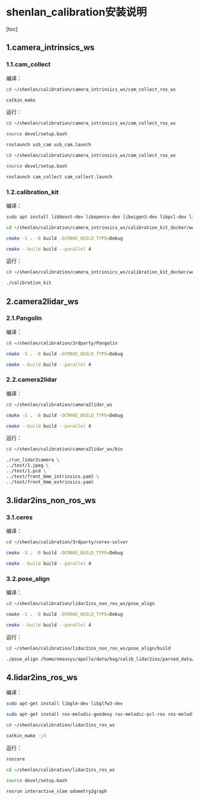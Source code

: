 # shenlan_calibration安装说明

[toc]



## 1.camera_intrinsics_ws

### 1.1.cam_collect

编译：

```sh
cd ~/shenlan/calibration/camera_intrinsics_ws/cam_collect_ros_ws

catkin_make
```



运行：

```sh
cd ~/shenlan/calibration/camera_intrinsics_ws/cam_collect_ros_ws   

source devel/setup.bash

roslaunch usb_cam usb_cam.launch

cd ~/shenlan/calibration/camera_intrinsics_ws/cam_collect_ros_ws   

source devel/setup.bash

roslaunch cam_collect cam_collect.launch
```



### 1.2.calibration_kit

编译：

```sh
sudo apt install libboost-dev libopencv-dev libeigen3-dev libpcl-dev libceres-dev libyaml-cpp-dev

cd ~/shenlan/calibration/camera_intrinsics_ws/calibration_kit_docker/workspace/calibration_kit

cmake -S . -B build -DCMAKE_BUILD_TYPE=Debug

cmake --build build --parallel 4
```



运行：

```sh
cd ~/shenlan/calibration/camera_intrinsics_ws/calibration_kit_docker/workspace/calibration_kit/build

./calibration_kit
```



## 2.camera2lidar_ws

### 2.1.Pangolin

编译：

```sh
cd ~/shenlan/calibration/3rdparty/Pangolin

cmake -S . -B build -DCMAKE_BUILD_TYPE=Debug

cmake --build build --parallel 4
```



### 2.2.camera2lidar

编译：

```sh
cd ~/shenlan/calibration/camera2lidar_ws

cmake -S . -B build -DCMAKE_BUILD_TYPE=Debug

cmake --build build --parallel 4
```



运行：

```sh
cd ~/shenlan/calibration/camera2lidar_ws/bin

./run_lidar2camera \
../test/1.jpeg \
../test/1.pcd \
../test/front_6mm_intrinsics.yaml \
../test/front_6mm_extrinsics.yaml
```



## 3.lidar2ins_non_ros_ws

### 3.1.ceres

编译：

```sh
cd ~/shenlan/calibration/3rdparty/ceres-solver

cmake -S . -B build -DCMAKE_BUILD_TYPE=Debug

cmake --build build --parallel 4
```



### 3.2.pose_align

编译：

```sh
cd ~/shenlan/calibration/lidar2ins_non_ros_ws/pose_align

cmake -S . -B build -DCMAKE_BUILD_TYPE=Debug

cmake --build build --parallel 4
```



运行：

```sh
cd ~/shenlan/calibration/lidar2ins_non_ros_ws/pose_align/build

./pose_align /home/neousys/apollo/data/bag/calib_lidar2ins/parsed_data/00000/pcd
```



## 4.lidar2ins_ros_ws

编译：

```sh
sudo apt-get install libglm-dev libglfw3-dev

sudo apt-get install ros-melodic-geodesy ros-melodic-pcl-ros ros-melodic-nmea-msgs ros-melodic-libg2o

cd ~/shenlan/calibration/lidar2ins_ros_ws

catkin_make -j4
```



运行：

```sh
roscore

cd ~/shenlan/calibration/lidar2ins_ros_ws

source devel/setup.bash

rosrun interactive_slam odometry2graph
```



